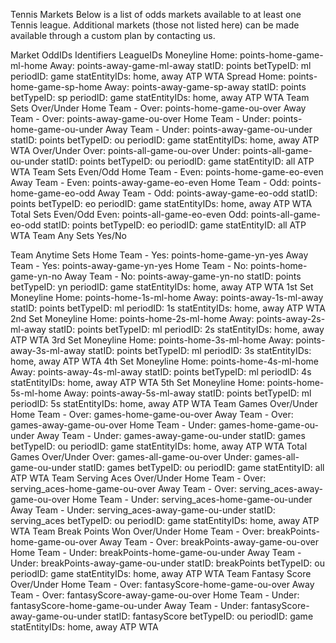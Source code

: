 Tennis Markets
Below is a list of odds markets available to at least one Tennis league. Additional markets (those not listed here) can be made available through a custom plan by contacting us.

Market	OddIDs	Identifiers	LeagueIDs
Moneyline	Home:
points-home-game-ml-home
Away:
points-away-game-ml-away	statID:
points
betTypeID:
ml
periodID:
game
statEntityIDs:
home, away	ATP
WTA
Spread	Home:
points-home-game-sp-home
Away:
points-away-game-sp-away	statID:
points
betTypeID:
sp
periodID:
game
statEntityIDs:
home, away	ATP
WTA
Team Sets Over/Under	Home Team - Over:
points-home-game-ou-over
Away Team - Over:
points-away-game-ou-over
Home Team - Under:
points-home-game-ou-under
Away Team - Under:
points-away-game-ou-under	statID:
points
betTypeID:
ou
periodID:
game
statEntityIDs:
home, away	ATP
WTA
Over/Under	Over:
points-all-game-ou-over
Under:
points-all-game-ou-under	statID:
points
betTypeID:
ou
periodID:
game
statEntityID:
all	ATP
WTA
Team Sets Even/Odd	Home Team - Even:
points-home-game-eo-even
Away Team - Even:
points-away-game-eo-even
Home Team - Odd:
points-home-game-eo-odd
Away Team - Odd:
points-away-game-eo-odd	statID:
points
betTypeID:
eo
periodID:
game
statEntityIDs:
home, away	ATP
WTA
Total Sets Even/Odd	Even:
points-all-game-eo-even
Odd:
points-all-game-eo-odd	statID:
points
betTypeID:
eo
periodID:
game
statEntityID:
all	ATP
WTA
Team Any Sets Yes/No

Team Anytime Sets	Home Team - Yes:
points-home-game-yn-yes
Away Team - Yes:
points-away-game-yn-yes
Home Team - No:
points-home-game-yn-no
Away Team - No:
points-away-game-yn-no	statID:
points
betTypeID:
yn
periodID:
game
statEntityIDs:
home, away	ATP
WTA
1st Set Moneyline	Home:
points-home-1s-ml-home
Away:
points-away-1s-ml-away	statID:
points
betTypeID:
ml
periodID:
1s
statEntityIDs:
home, away	ATP
WTA
2nd Set Moneyline	Home:
points-home-2s-ml-home
Away:
points-away-2s-ml-away	statID:
points
betTypeID:
ml
periodID:
2s
statEntityIDs:
home, away	ATP
WTA
3rd Set Moneyline	Home:
points-home-3s-ml-home
Away:
points-away-3s-ml-away	statID:
points
betTypeID:
ml
periodID:
3s
statEntityIDs:
home, away	ATP
WTA
4th Set Moneyline	Home:
points-home-4s-ml-home
Away:
points-away-4s-ml-away	statID:
points
betTypeID:
ml
periodID:
4s
statEntityIDs:
home, away	ATP
WTA
5th Set Moneyline	Home:
points-home-5s-ml-home
Away:
points-away-5s-ml-away	statID:
points
betTypeID:
ml
periodID:
5s
statEntityIDs:
home, away	ATP
WTA
Team Games Over/Under	Home Team - Over:
games-home-game-ou-over
Away Team - Over:
games-away-game-ou-over
Home Team - Under:
games-home-game-ou-under
Away Team - Under:
games-away-game-ou-under	statID:
games
betTypeID:
ou
periodID:
game
statEntityIDs:
home, away	ATP
WTA
Total Games Over/Under	Over:
games-all-game-ou-over
Under:
games-all-game-ou-under	statID:
games
betTypeID:
ou
periodID:
game
statEntityID:
all	ATP
WTA
Team Serving Aces Over/Under	Home Team - Over:
serving_aces-home-game-ou-over
Away Team - Over:
serving_aces-away-game-ou-over
Home Team - Under:
serving_aces-home-game-ou-under
Away Team - Under:
serving_aces-away-game-ou-under	statID:
serving_aces
betTypeID:
ou
periodID:
game
statEntityIDs:
home, away	ATP
WTA
Team Break Points Won Over/Under	Home Team - Over:
breakPoints-home-game-ou-over
Away Team - Over:
breakPoints-away-game-ou-over
Home Team - Under:
breakPoints-home-game-ou-under
Away Team - Under:
breakPoints-away-game-ou-under	statID:
breakPoints
betTypeID:
ou
periodID:
game
statEntityIDs:
home, away	ATP
WTA
Team Fantasy Score Over/Under	Home Team - Over:
fantasyScore-home-game-ou-over
Away Team - Over:
fantasyScore-away-game-ou-over
Home Team - Under:
fantasyScore-home-game-ou-under
Away Team - Under:
fantasyScore-away-game-ou-under	statID:
fantasyScore
betTypeID:
ou
periodID:
game
statEntityIDs:
home, away	ATP
WTA